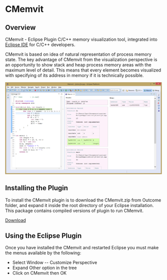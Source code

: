# CMemvit

## Overview

CMemvit - Eclipse Plugin C/C++ memory visualization tool, integrated into [Eclipse IDE](http://www.eclipse.org/) for C/C++ developers.

CMemvit is based on idea of natural representation of process memory state. The key advantage of CMemvit from the visualization perspective is an opportunity to show stack and heap process memory areas with the maximum level of detail. This means that every element becomes visualized with specifying of its address in memory if it is technically possible.

![alt tag](https://raw.githubusercontent.com/MaratMingazov/CMemvit/dev/images/CMemvitUserInterface.png)

## Installing the Plugin

To install the CMemvit plugin is to download the CMemvit.zip from Outcome folder, and expand it inside the root directory of your Eclipse installation. This package contains compiled versions of plugin to run CMemvit.

[Download](https://raw.githubusercontent.com/MaratMingazov/CMemvit/dev/Outcome/CMemvit.zip)


## Using the Eclipse Plugin

Once you have installed the CMemvit and restarted Eclipse you must make the menus available by the following:

* Select Window -- Customize Perspective
* Expand Other option in the tree
* Click on CMemvit then OK
